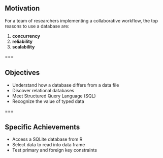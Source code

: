 ---
---

## Motivation

For a team of researchers implementing a collaborative workflow, the top reasons to use a database are:

1. **concurrency**
1. **reliability**
1. **scalability**

===

## Objectives

- Understand how a database differs from a data file
- Discover relational databases
- Meet Structured Query Language (SQL)
- Recognize the value of typed data

[//]: # " - Glimpse spatial extensions in action "

===
	
[//]: # " ## Specific Achievements "

[//]: # " - Access a database on a PostgreSQL server "
[//]: # " - Create a table and view table definitions "
[//]: # " - Insert records one at a time into a table "
[//]: # " - Alter the definition of an existing table "

## Specific Achievements

- Access a SQLite database from R
- Select data to read into data frame
- Test primary and foreign key constraints
